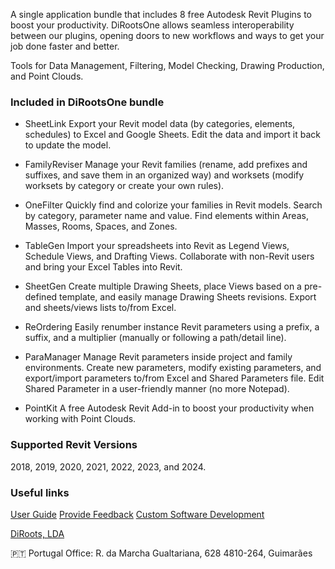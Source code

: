A single application bundle that includes 8 free Autodesk Revit Plugins to boost your productivity. 
DiRootsOne allows seamless interoperability between our plugins, opening doors to new workflows and ways to get your job done faster and better.

Tools for Data Management, Filtering, Model Checking, Drawing Production, and Point Clouds.

### Included in DiRootsOne bundle
- SheetLink
Export your Revit model data (by categories, elements, schedules) to Excel and Google Sheets. Edit the data and import it back to update the model.

- FamilyReviser
Manage your Revit families (rename, add prefixes and suffixes, and save them in an organized way) and worksets (modify worksets by category or create your own rules).

- OneFilter
Quickly find and colorize your families in Revit models. Search by category, parameter name and value. Find elements within Areas, Masses, Rooms, Spaces, and Zones.

- TableGen
Import your spreadsheets into Revit as Legend Views, Schedule Views, and Drafting Views. Collaborate with non-Revit users and bring your Excel Tables into Revit.

- SheetGen
Create multiple Drawing Sheets, place Views based on a pre-defined template, and easily manage Drawing Sheets revisions. Export and sheets/views lists to/from Excel.

- ReOrdering
Easily renumber instance Revit parameters using a prefix, a suffix, and a multiplier (manually or following a path/detail line).

- ParaManager
Manage Revit parameters inside project and family environments. Create new parameters, modify existing parameters, and export/import parameters to/from Excel and Shared Parameters file. Edit Shared Parameter in a user-friendly manner (no more Notepad).

- PointKit
A free Autodesk Revit Add-in to boost your productivity when working with Point Clouds.

### Supported Revit Versions
2018, 2019, 2020, 2021, 2022, 2023, and 2024.

### Useful links
[User Guide](https://docs.dirootsone.diroots.com/)
[Provide Feedback](https://diroots.com/contact-us/?utm_source=DiRootsAppManager&utm_medium=App-Description&utm_campaign=DiRootsOne)
[Custom Software Development](https://diroots.com/custom-software-development/?utm_source=DiRootsAppManager&utm_medium=App-Description&utm_campaign=DiRootsOne)

[DiRoots, LDA](https://diroots.com/?utm_source=DiRootsAppManager&utm_medium=App-Description&utm_campaign=DiRootsOne) 

🇵🇹 Portugal Office:
R. da Marcha Gualtariana, 628
4810-264, Guimarães
